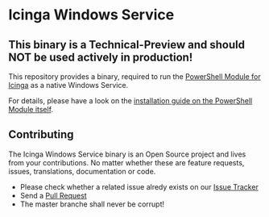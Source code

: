 Icinga Windows Service
==============

## This binary is a Technical-Preview and should **NOT** be used actively in production!

This repository provides a binary, required to run the [PowerShell Module for Icinga](https://github.com/LordHepipud/icinga-module-windows) as a native Windows Service.

For details, please have a look on the [installation guide on the PowerShell Module itself](https://github.com/LordHepipud/icinga-module-windows/blob/master/doc/10-InstallService.md).

Contributing
------------

The Icinga Windows Service binary is an Open Source project and lives from your contributions. No matter whether these are feature requests, issues, translations, documentation or code.

* Please check whether a related issue alredy exists on our [Issue Tracker](https://github.com/LordHepipud/icinga-windows-service/issues)
* Send a [Pull Request](https://github.com/LordHepipud/icinga-windows-service/pulls)
* The master branche shall never be corrupt!